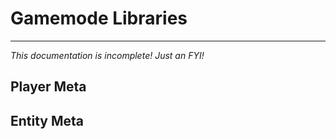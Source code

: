 # Gamemode Libraries
---

*This documentation is incomplete! Just an FYI!*

## Player Meta


## Entity Meta